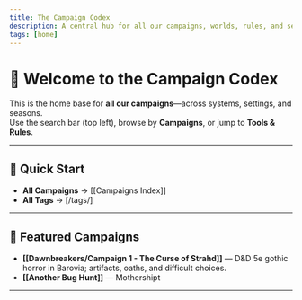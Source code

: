 ```yaml
---
title: The Campaign Codex
description: A central hub for all our campaigns, worlds, rules, and session logs across D&D, Mothership, and more.
tags: [home]
---
```


# 🎲 Welcome to the Campaign Codex

This is the home base for **all our campaigns**—across systems, settings, and seasons.  
Use the search bar (top left), browse by **Campaigns**, or jump to **Tools & Rules**.


---

## 🚀 Quick Start

- **All Campaigns** → [[Campaigns Index]]  
- **All Tags** → [/tags/]  

---

## 🌟 Featured Campaigns

- **[[Dawnbreakers/Campaign 1 - The Curse of Strahd]]** — D&D 5e gothic horror in Barovia; artifacts, oaths, and difficult choices.
- **[[Another Bug Hunt]]** — Mothershipt
---
